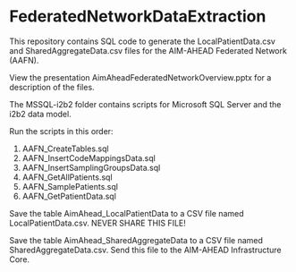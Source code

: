 # FederatedNetworkDataExtraction

This repository contains SQL code to generate the LocalPatientData.csv and SharedAggregateData.csv files for the AIM-AHEAD Federated Network (AAFN).

View the presentation AimAheadFederatedNetworkOverview.pptx for a description of the files.

The MSSQL-i2b2 folder contains scripts for Microsoft SQL Server and the i2b2 data model.

Run the scripts in this order:
1) AAFN_CreateTables.sql
2) AAFN_InsertCodeMappingsData.sql
3) AAFN_InsertSamplingGroupsData.sql
4) AAFN_GetAllPatients.sql
5) AAFN_SamplePatients.sql
6) AAFN_GetPatientData.sql


Save the table AimAhead_LocalPatientData to a CSV file named LocalPatientData.csv. NEVER SHARE THIS FILE!

Save the table AimAhead_SharedAggregateData to a CSV file named SharedAggregateData.csv. Send this file to the AIM-AHEAD Infrastructure Core.
